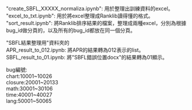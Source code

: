 "create_SBFL_XXXXX_normaliza.ipynb": 用於整理出訓練資料的excel。  
"excel_to_txt.ipynb": 用於將excel整理成Ranklib讀得懂的格式。  
"sort_result.ipynb": 將Ranklib排序結果的檔案，整理成兩種excel，分別為根據bug_id做分頁的，以及所有的bug_id都放在同一個分頁。  

"SBFL結果整理用"資料夾的  
APR_result_to_012.ipynb: 將APR的結果轉為012表示的list。  
SBFL_result_to_01.ipynb: 將"SBFL錯誤位置docx"的結果轉為01顯示。  

bug編號:  
chart:10001~10026  
closure:20001~20133  
math:30001~30106  
time:40001~40027  
lang:50001~50065  